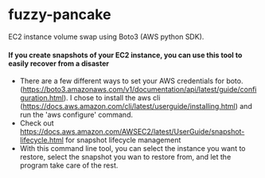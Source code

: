 # fuzzy-pancake
EC2 instance volume swap using Boto3 (AWS python SDK).

#### If you create snapshots of your EC2 instance, you can use this tool to easily recover from a disaster
- There are a few different ways to set your AWS credentials for boto. (https://boto3.amazonaws.com/v1/documentation/api/latest/guide/configuration.html). I chose to install the aws cli (https://docs.aws.amazon.com/cli/latest/userguide/installing.html) and run the 'aws configure' command.
- Check out https://docs.aws.amazon.com/AWSEC2/latest/UserGuide/snapshot-lifecycle.html for snapshot lifecycle management
- With this command line tool, you can select the instance you want to restore, select the snapshot you wan to restore from, and let the program take care of the rest.

